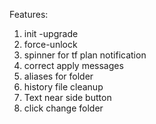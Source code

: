Features:
1. init -upgrade
2. force-unlock
3. spinner for tf plan notification
4. correct apply messages
5. aliases for folder
6. history file cleanup
7. Text near side button
8. click change folder 
